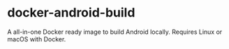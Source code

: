 # docker-android-build
A all-in-one Docker ready image to build Android locally. Requires Linux or macOS with Docker.
